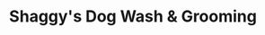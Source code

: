 ---
title: "Shaggy's Dog Wash & Grooming"
url: /fargo/shaggys-dog-wash-and-grooming/
shop: pet grooming
---